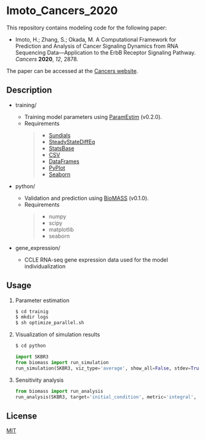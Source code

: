 # Imoto_Cancers_2020

This repository contains modeling code for the following paper:<br>
- Imoto, H.; Zhang, S.; Okada, M. A Computational Framework for Prediction and Analysis of Cancer Signaling Dynamics from RNA Sequencing Data—Application to the ErbB Receptor Signaling Pathway. *Cancers* **2020**, *12*, 2878.

The paper can be accessed at the [Cancers website](https://www.mdpi.com/2072-6694/12/10/2878).

## Description

- training/
    - Training model parameters using [ParamEstim](https://github.com/himoto/ParamEstim) (v0.2.0).
    - Requirements
        > - [Sundials](https://github.com/SciML/Sundials.jl)
        > - [SteadyStateDiffEq](https://github.com/SciML/SteadyStateDiffEq.jl)
        > - [StatsBase](https://github.com/JuliaStats/StatsBase.jl)
        > - [CSV](https://github.com/JuliaData/CSV.jl)
        > - [DataFrames](https://github.com/JuliaData/DataFrames.jl)
        > - [PyPlot](https://github.com/JuliaPy/PyPlot.jl)
        > - [Seaborn](https://github.com/JuliaPy/Seaborn.jl)

- python/
    - Validation and prediction using [BioMASS](https://github.com/okadalabipr/biomass) (v0.1.0).
    - Requirements
        > - numpy
        > - scipy
        > - matplotlib
        > - seaborn

- gene_expression/
    - CCLE RNA-seq gene expression data used for the model individualization

## Usage
1. Parameter estimation
    ```bash
    $ cd trainig
    $ mkdir logs
    $ sh optimize_parallel.sh
    ```

1. Visualization of simulation results
    ```bash
    $ cd python
    ```
    ```python
    import SKBR3
    from biomass import run_simulation
    run_simulation(SKBR3, viz_type='average', show_all=False, stdev=True)
    ```

1. Sensitivity analysis
    ```python
    from biomass import run_analysis
    run_analysis(SKBR3, target='initial_condition', metric='integral', style='heatmap')
    ```

## License
[MIT](LICENSE)